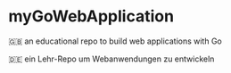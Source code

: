 # myGoWebApplication

🇬🇧 an educational repo to build web applications with Go 

🇩🇪 ein Lehr-Repo um Webanwendungen zu entwickeln 
